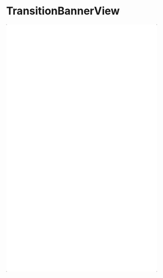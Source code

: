 # TransitionBannerView
![效果图](https://github.com/desperadocarl/TransitionBannerView/blob/master/aim.gif)
